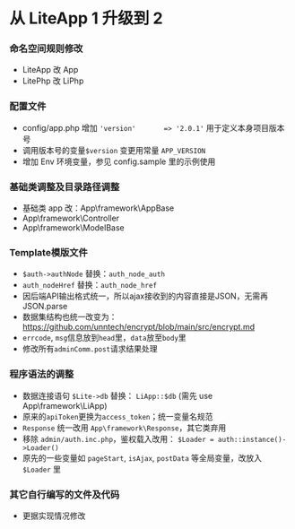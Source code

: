 从 LiteApp 1 升级到 2
===============

### 命名空间规则修改
* LiteApp 改 App
* LitePhp 改 LiPhp

### 配置文件
* config/app.php  增加 `'version'       => '2.0.1'` 用于定义本身项目版本号
* 调用版本号的变量`$version` 变更用常量 `APP_VERSION`
* 增加 Env 环境变量，参见 config.sample 里的示例使用

### 基础类调整及目录路径调整
* 基础类 app 改：App\framework\AppBase
* App\framework\Controller
* App\framework\ModelBase

### Template模版文件
* `$auth->authNode` 替换：`auth_node_auth`
* `auth_nodeHref` 替换：`auth_node_href`
* 因后端API输出格式统一，所以ajax接收到的内容直接是JSON，无需再JSON.parse
* 数据集结构也统一改变为：https://github.com/unntech/encrypt/blob/main/src/encrypt.md
* `errcode`, `msg`信息放到`head`里，`data`放至`body`里
* 修改所有`adminComm.post`请求结果处理

### 程序语法的调整
* 数据连接语句 `$Lite->db` 替换： `LiApp::$db`   (需先 use App\framework\LiApp)
* 原来的`apiToken`更换为`access_token`；统一变量名规范
* `Response` 统一改用 `App\framework\Response`，其它类弃用
* 移除 `admin/auth.inc.php`，鉴权载入改用： `$Loader = auth::instance()->Loader()`
* 原先的一些变量如 `pageStart`, `isAjax`, `postData` 等全局变量，改放入 `$Loader` 里

### 其它自行编写的文件及代码
* 更据实现情况修改
